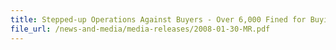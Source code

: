 ```yaml
---
title: Stepped-up Operations Against Buyers - Over 6,000 Fined for Buying Illegal Cigarettes
file_url: /news-and-media/media-releases/2008-01-30-MR.pdf
---
```


